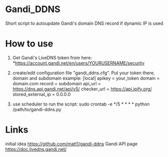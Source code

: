 # Gandi_DDNS
Short script to autoupdate Gandi's domain DNS record if dynamic IP is used

# How to use
1. Get Gandi's LiveDNS token from here:
*https://account.gandi.net/en/users/YOURUSERNAME/security
2. create/edit configuration file "gandi_ddns.cfg". Put your token there, domain and subdomain
  example:
  [local]
apikey = your_token
domain = domain.com
record = subdomain
api_url = https://dns.api.gandi.net/api/v5/
checker_url = https://api.ipify.org/
stored_external_ip = 0.0.0.0
  
3. use scheduler to run the script:
  sudo crontab -e
  */5 * * * * python /path/to/gandi-ddns.py
  
 # Links
 initial idea https://github.com/matt1/gandi-ddns
 Gandi API page https://doc.livedns.gandi.net/
